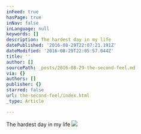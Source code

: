 ```yaml
---
inFeed: true
hasPage: true
inNav: false
inLanguage: null
keywords: []
description: The hardest day in my life
datePublished: '2016-08-29T22:07:21.191Z'
dateModified: '2016-08-29T22:05:57.044Z'
title: ''
author: []
sourcePath: _posts/2016-08-29-the-second-feel.md
via: {}
authors: []
publisher: {}
starred: false
url: the-second-feel/index.html
_type: Article

---
```

The hardest day in my life
![](https://the-grid-user-content.s3-us-west-2.amazonaws.com/b14c76e7-236b-442c-b353-133764d1e4d0.png)